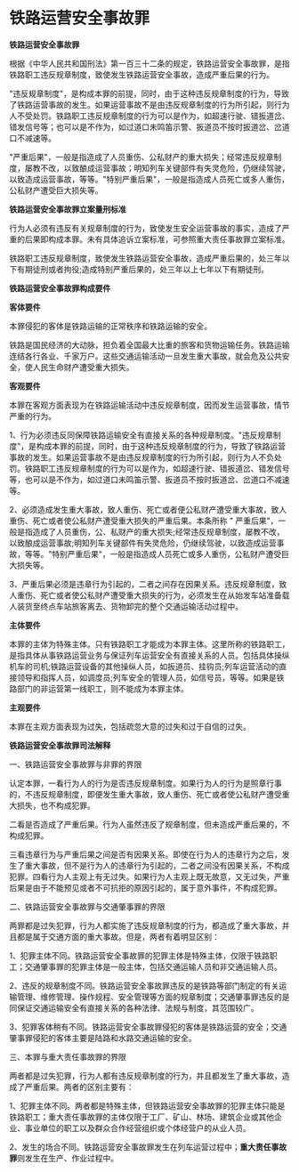 # 铁路运营安全事故罪




**铁路运营安全事故罪**

根据《中华人民共和国刑法》第一百三十二条的规定，铁路运营安全事故罪，是指铁路职工违反规章制度，致使发生铁路运营安全事故，造成严重后果的行为。

"违反规章制度"，是构成本罪的前提，同时，由于这种违反规章制度的行为，导致了铁路运营事故的发生。如果运营事故不是由违反规章制度的行为所引起，则行为人不受处罚。铁路职工违反规章制度的行为可以是作为，如超速行驶、错扳道岔、错发信号等；也可以是不作为，如过道口未鸣笛示警、扳道员不按时扳道岔、岔道口不减速等。

"严重后果"，一般是指造成了人员重伤、公私财产的重大损失；经常违反规章制度，屡教不改，以致酿成运营事故；明知列车关键部件有失灵危险，仍继续驾驶，以致造成运营事故，等等。"特别严重后果"，一般是指造成人员死亡或多人重伤，公私财产遭受巨大损失等。

**铁路运营安全事故罪立案量刑标准**

行为人必须有违反有关规章制度的行为，致使发生安全运营事故的事实，造成了严重的后果即构成本罪。未有具体追诉立案标准，可参照重大责任事故罪立案标准。

铁路职工违反规章制度，致使发生铁路运营安全事故，造成严重后果的，处三年以下有期徒刑或者拘役;造成特别严重后果的，处三年以上七年以下有期徒刑。

**铁路运营安全事故罪构成要件**

**客体要件**

本罪侵犯的客体是铁路运输的正常秩序和铁路运输的安全。

铁路是国民经济的大动脉，担负着全国最大比重的旅客和货物运输任务。铁路运输连结各行各业、千家万户。这些交通运输活动一旦发生重大事故，就会危及公共安全，使人民生命财产遭受重大损失。

 

**客观要件** 

本罪在客观方面表现为在铁路运输活动中违反规章制度，因而发生运营事故，情节严重的行为。

1、行为必须违反同保障铁路运输安全有直接关系的各种规章制度。"违反规章制度"，是构成本罪的前提，同时，由于这种违反规章制度的行为，导致了铁路运营事故的发生。如果运营事故不是由违反规章制度的行为所引起，则行为人不负处罚。铁路职工违反规章制度的行为可以是作为，如超速行驶、错扳道岔、错发信号等，也可以是不作为，如过道口未鸣笛示警、扳道员不按时扳道岔、岔道口不减速等。 

2、必须造成发生重大事故，致人重伤、死亡或者便公私财产遭受重大事故，致人重伤、死亡或者使公私财产遭受重大损失的严重后果。本条所称
"
严重后果"，一般是指造成了人员重伤，公、私财产的重大损失;经常违反规章制度，屡教不改，以致酿成运营事故;明知列车关键部件有失灵危险，仍继续驾驶，以致造成运营事故，等等。"特别严重后果"，一般是指造成人员死亡或多人重伤，公私财产遭受巨大损失等。

3、严重后果必须是违章行为引起的，二者之间存在因果关系。违反规章制度，致人重伤、死亡或者使公私财产遭受重大损失的行为，必须发生在从始发车站准备载人装货至终点车站旅客离去、货物卸完的整个交通运输活动过程中。 

**主体要件**

本罪的主体为特殊主体。只有铁路职工才能成为本罪主体。这里所称的铁路职工，是指具体从事铁路运营业务与保证列车运营安全有直接关系的人员。包括具体操纵机车的司机;铁路运营设备的其他操纵人员，如扳道员、挂钩员;列车运营活动的直接领导和指挥人员，如调度员;列车安全的管理人员，如信号员，等等。如果是铁路部门的非运营第一线职工，则不能成为本罪主体。

**主观要件** 

本罪在主观方面表现为过失，包括疏忽大意的过失和过于自信的过失。

**铁路运营安全事故罪司法解释**

一、铁路运营安全事故罪与非罪的界限

认定本罪，一看行为人的行为是否违反规章制度。如果行为人的行为是照章行事的，不违反规章制度，即便发生重大事故，致人重伤、死亡或者使公私财产遭受重大损失，也不构成犯罪。

二看是否造成了严重后果。行为人虽然违反了规章制度，但未造成严重后果的，不构成犯罪。

三看违章行为与严重后果之间是否有因果关系。即使在行为人的违章行为之后，发生了重大事故，但不是行为人的违章行为引起的，二者之间没有因果关系，不构成犯罪。四看行为人主观上有无过失。如果行为人主观上既无故意，又无过失，严重后果是由于不能预见或者不可抗拒的原因引起的，属于意外事件，不构成犯罪。

二、铁路运营安全事故罪与交通肇事罪的界限

两罪都是过失犯罪，行为人都实施了违反规章制度的行为，都造成了重大事故，并且都是属于交通方面的重大事故。但是，两者有着明显区别：

1、犯罪主体不同。铁路运营安全事故罪的犯罪主体是特殊主体，仅限于铁路职工；交通肇事罪的犯罪主体是一般主体，包括交通运输人员和非交通运输人员。

2、违反的规章制度不同。铁路运营安全事故罪违反的是铁路等部门制定的有关运输管理、维修管理、操作规程、安全管理等方面的规章制度；交通肇事罪违反的是同保证交通运输安全有直接关系的各种法律、法规与制度，其范围较广。

3、犯罪客体稍有不同。铁路运营安全事故罪侵犯的客体是铁路运营的安全；交通肇事罪侵犯的客体主要是陆路和水路交通运输的安全。

三、本罪与重大责任事故罪的界限

两者都是过失犯罪，行为人都有违反规章制度的行为，并且都发生了重大事故，造成了严重后果。两者的区别主要有：

1、犯罪主体不同。两者都是特殊主体，但铁路运营安全事故罪的犯罪主体只能是铁路职工；重大责任事故罪的主体仅限于工厂、矿山、林场、建筑企业或其他企业、事业单位的职工以及群众合作经营组织或个体经营户的从业人员。

2、发生的场合不同。铁路运营安全事故罪发生在列车运营过程中；**重大责任事故罪**则发生在生产、作业过程中。